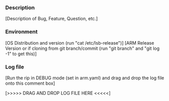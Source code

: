 ### Description
[Description of Bug, Feature, Question, etc.]

### Environment
[OS Distribution and version (run "cat /etc/lsb-release")] [ARM Release Version or if cloning from git branch/commit (run "git branch" and "git log -1" to get this)]

### Log file
[Run the rip in DEBUG mode (set in arm.yaml) and drag and drop the log file onto this comment box]

[>>>>> DRAG AND DROP LOG FILE HERE <<<<<]